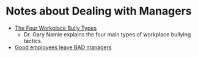 # Notes about Dealing with Managers

- [The Four Workplace Bully Types](https://www.youtube.com/watch?v=tvPqSn-W7QY)
  - Dr. Gary Namie explains the four main types of workplace bullying tactics.
- [Good employees leave BAD managers](https://www.youtube.com/watch?v=4EYor4aRGTM)
